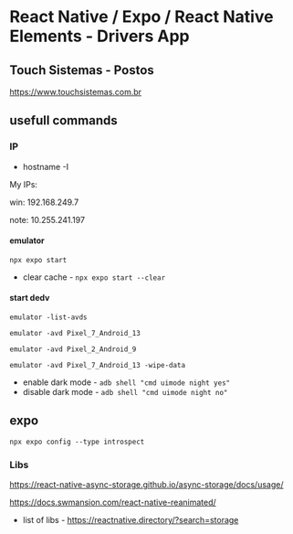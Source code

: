 # React Native / Expo / React Native Elements - Drivers App
## Touch Sistemas - Postos

https://www.touchsistemas.com.br

## usefull commands

### IP

* hostname -I

My IPs:

win: 192.168.249.7

note: 10.255.241.197


#### emulator

`npx expo start`

* clear cache - `npx expo start --clear`

#### start dedv

`emulator -list-avds`

`emulator -avd Pixel_7_Android_13`

`emulator -avd Pixel_2_Android_9`

`emulator -avd Pixel_7_Android_13 -wipe-data`

* enable dark mode - `adb shell "cmd uimode night yes"`
* disable dark mode - `adb shell "cmd uimode night no"`

## expo

`npx expo config --type introspect`

### Libs

https://react-native-async-storage.github.io/async-storage/docs/usage/

https://docs.swmansion.com/react-native-reanimated/

* list of libs - https://reactnative.directory/?search=storage
